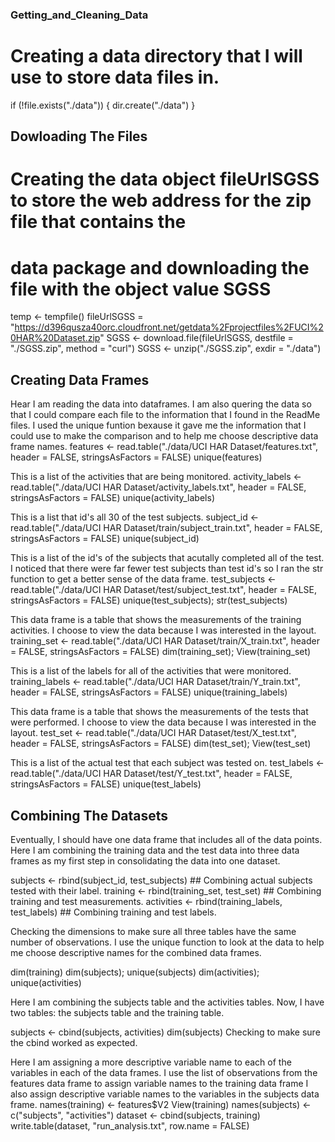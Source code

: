 ### Getting_and_Cleaning_Data
#  Creating a data directory that I will use to store data files in.
if (!file.exists("./data")) {
  dir.create("./data")
}
##  Dowloading The Files
#  Creating the data object fileUrlSGSS to store the web address for the zip file that contains the
#  data package and downloading the file with the object value SGSS
temp <- tempfile()
fileUrlSGSS = "https://d396qusza40orc.cloudfront.net/getdata%2Fprojectfiles%2FUCI%20HAR%20Dataset.zip"
SGSS <- download.file(fileUrlSGSS, destfile = "./SGSS.zip", method = "curl")
SGSS <- unzip("./SGSS.zip", exdir = "./data")

## Creating Data Frames
Hear I am reading the data into dataframes. I am also quering the data so that I could compare each file to the information that I found in the ReadMe files. I used the unique funtion bexause it gave me the information that I could use to make the comparison and to help me choose descriptive data frame names.
features <- read.table("./data/UCI HAR Dataset/features.txt", header = FALSE, stringsAsFactors = FALSE)
unique(features)

  This is a list of the activities that are being monitored.
activity_labels <- read.table("./data/UCI HAR Dataset/activity_labels.txt", header = FALSE, stringsAsFactors = FALSE)
unique(activity_labels)

This is a list that id's all 30 of the test subjects.
subject_id <- read.table("./data/UCI HAR Dataset/train/subject_train.txt", header = FALSE, stringsAsFactors = FALSE)
unique(subject_id)

This is a list of the id's of the subjects that acutally completed all of the test. I noticed that there were far fewer test subjects than test id's so I ran the str function to get a better sense of the data frame.
test_subjects <- read.table("./data/UCI HAR Dataset/test/subject_test.txt", header = FALSE, stringsAsFactors = FALSE)
unique(test_subjects); str(test_subjects)

This data frame is a table that shows the measurements of the training activities. I choose to view the data because I was interested in the layout.
training_set <- read.table("./data/UCI HAR Dataset/train/X_train.txt", header = FALSE, stringsAsFactors = FALSE)
dim(training_set); View(training_set)

This is a list of the labels for all of the activities that were monitored.
training_labels <- read.table("./data/UCI HAR Dataset/train/Y_train.txt", header = FALSE, stringsAsFactors = FALSE)
unique(training_labels)

This data frame is a table that shows the measurements of the tests that were performed. I choose to view the data because I was interested in the layout.
test_set <- read.table("./data/UCI HAR Dataset/test/X_test.txt", header = FALSE, stringsAsFactors = FALSE)
dim(test_set); View(test_set)

This is a list of the actual test that each subject was tested on.
test_labels <- read.table("./data/UCI HAR Dataset/test/Y_test.txt", header = FALSE, stringsAsFactors = FALSE)
unique(test_labels)

## Combining The Datasets
Eventually, I should have one data frame that includes all of the data points. Here I am combining the training data and the test data into three data frames as my first step in consolidating the data into one dataset.

subjects <- rbind(subject_id, test_subjects)  ##  Combining actual subjects tested with their label.
training <- rbind(training_set, test_set)    ##  Combining training and test measurements.
activities <- rbind(training_labels, test_labels)     ##  Combining training and test labels.

Checking the dimensions to make sure all three tables have the same number of observations. I use the unique function to look at the data to help me choose descriptive names for the combined data frames. 

dim(training)
dim(subjects); unique(subjects)
dim(activities); unique(activities)

Here I am combining the subjects table and the activities tables. Now, I have two tables: the subjects table and the training table.

subjects <- cbind(subjects, activities)
dim(subjects)
Checking to make sure the cbind worked as expected.

Here I am assigning a more descriptive variable name to each of the variables in each of the data frames. I use the list of observations from the features data frame to assign variable names to the training data frame I also assign descriptive variable names to the variables in the subjects data frame.
names(training) <- features$V2
View(training)
names(subjects) <- c("subjects", "activities")
dataset <- cbind(subjects, training)
write.table(dataset, "run_analysis.txt", row.name = FALSE)
